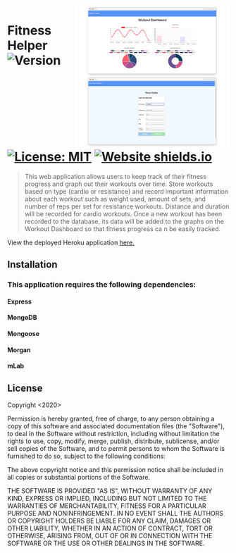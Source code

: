 <img src="https://github.com/journeycruz/FitnessTracker/blob/master/public/img/WorkoutSmartMockup.png" align="right" width="350px" />

# Fitness Helper ![Version](https://img.shields.io/badge/version-1.0.0-blue) [![License: MIT](https://img.shields.io/badge/License-MIT-yellow.svg)](https://opensource.org/licenses/MIT) [![Website shields.io](https://img.shields.io/website-up-down-green-red/http/shields.io.svg)](http://shields.io/)

> This web application allows users to keep track of their fitness progress and graph out their workouts over time. Store workouts based on type (cardio or resistance) and record important information about each workout such as weight used, amount of sets, and number of reps per set for resistance workouts. Distance and duration will be recorded for cardio workouts. Once a new
workout has been recorded to the database, its data will be added to the graphs on the Workout Dashboard so that fitness progress ca
n be easily tracked.  

View the deployed Heroku application <a href="https://fitnesshelper.herokuapp.com/">here.</a>

## Installation

### This application requires the following dependencies:

#### Express

#### MongoDB

#### Mongoose

#### Morgan

#### mLab

## License

Copyright <2020> <COPYRIGHT Journey Cruz>

Permission is hereby granted, free of charge, to any person obtaining a copy of this software and associated documentation files (the "Software"), to deal in the Software without restriction, including without limitation the rights to use, copy, modify, merge, publish, distribute, sublicense, and/or sell copies of the Software, and to permit persons to whom the Software is furnished to do so, subject to the following conditions:
  
The above copyright notice and this permission notice shall be included in all copies or substantial portions of the Software.
  
THE SOFTWARE IS PROVIDED "AS IS", WITHOUT WARRANTY OF ANY KIND, EXPRESS OR IMPLIED, INCLUDING BUT NOT LIMITED TO THE WARRANTIES OF MERCHANTABILITY, FITNESS FOR A PARTICULAR PURPOSE AND NONINFRINGEMENT. IN NO EVENT SHALL THE AUTHORS OR COPYRIGHT HOLDERS BE LIABLE FOR ANY CLAIM, DAMAGES OR OTHER LIABILITY, WHETHER IN AN ACTION OF CONTRACT, TORT OR OTHERWISE, ARISING FROM, OUT OF OR IN CONNECTION WITH THE SOFTWARE OR THE USE OR OTHER DEALINGS IN THE SOFTWARE.

